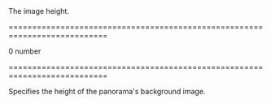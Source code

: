 <!--**
/*-------------------------------------------
    Auto-generated file. Do not modify.
-------------------------------------------

**-->
<!--d-->The image height.<!--/d-->
===========================================================================
<!--default-->0<!--/default-->
<!--type-->number<!--/type-->
===========================================================================

<!--shortDescription-->
Specifies the height of the panorama's background image.
<!--/shortDescription-->

<!--fullDescription-->

<!--/fullDescription-->